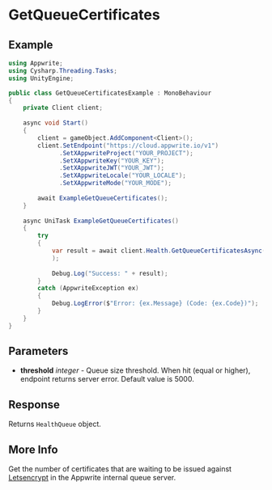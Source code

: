 # GetQueueCertificates

## Example

```csharp
using Appwrite;
using Cysharp.Threading.Tasks;
using UnityEngine;

public class GetQueueCertificatesExample : MonoBehaviour
{
    private Client client;
    
    async void Start()
    {
        client = gameObject.AddComponent<Client>();
        client.SetEndpoint("https://cloud.appwrite.io/v1")
              .SetXAppwriteProject("YOUR_PROJECT");
              .SetXAppwriteKey("YOUR_KEY");
              .SetXAppwriteJWT("YOUR_JWT");
              .SetXAppwriteLocale("YOUR_LOCALE");
              .SetXAppwriteMode("YOUR_MODE");
        
        await ExampleGetQueueCertificates();
    }
    
    async UniTask ExampleGetQueueCertificates()
    {
        try
        {
            var result = await client.Health.GetQueueCertificatesAsync(
            );
            
            Debug.Log("Success: " + result);
        }
        catch (AppwriteException ex)
        {
            Debug.LogError($"Error: {ex.Message} (Code: {ex.Code})");
        }
    }
}
```

## Parameters

- **threshold** *integer* - Queue size threshold. When hit (equal or higher), endpoint returns server error. Default value is 5000.

## Response

Returns `HealthQueue` object.
## More Info

Get the number of certificates that are waiting to be issued against [Letsencrypt](https://letsencrypt.org/) in the Appwrite internal queue server.
